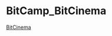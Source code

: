 # BitCamp_BitCinema
[BitCinema](https://drive.google.com/file/d/1eQd1z73qo8XClcVeb5Ol3hQqb7lmmFYX/view?usp=sharing)
